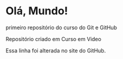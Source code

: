 # Olá, Mundo!
 primeiro repositório do curso do Git e GitHub

Repositório criado em Curso em Video

Essa linha foi alterada no site do GitHub.
